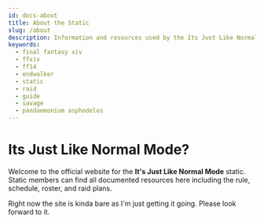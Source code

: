 ```yaml
---
id: docs-about
title: About the Static
slug: /about
description: Information and resources used by the Its Just Like Normal Mode static
keywords:
  - final fantasy xiv
  - ffxiv
  - ff14
  - endwalker
  - static
  - raid
  - guide
  - savage
  - pandaemonium asphodelos
---
```


# Its Just Like Normal Mode?
Welcome to the official website for the **It's Just Like Normal Mode** static.  Static members can find all documented resources here including the rule, schedule, roster, and raid plans.

Right now the site is kinda bare as I'm just getting it going. Please look forward to it.